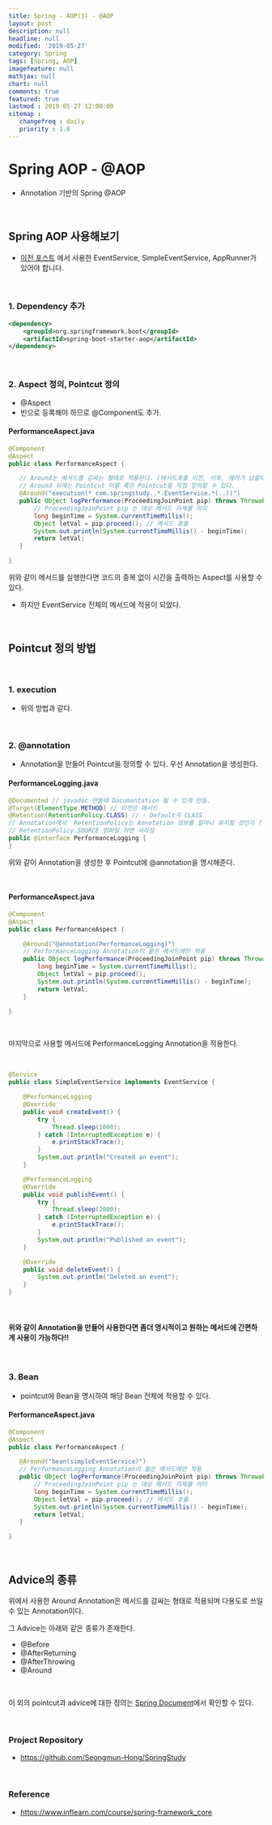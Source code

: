 ```yaml
---
title: Spring - AOP(3) - @AOP
layout: post
description: null
headline: null
modified: '2019-05-27'
category: Spring
tags: [Spring, AOP]
imagefeature: null
mathjax: null
chart: null
comments: true
featured: true
lastmod : 2019-05-27 12:00:00
sitemap :  
   changefreq : daily
   priority : 1.0
---
```


# Spring AOP - @AOP

- Annotation 기반의 Spring @AOP
  
<br />

## Spring AOP 사용해보기  

- <a href="https://seongmun-hong.github.io/spring/Spring-Aspect-Oriented-Programming(AOP)(2)">이전 포스트</a> 에서 사용한 EventService, SimpleEventService, AppRunner가 있어야 합니다.

<br />

### 1. Dependency 추가
  
```xml
<dependency>
    <groupId>org.springframework.boot</groupId>
    <artifactId>spring-boot-starter-aop</artifactId>
</dependency>
```

<br />

### 2. Aspect 정의, Pointcut 정의
 
- @Aspect
- 빈으로 등록해야 하므로 @Component도 추가.

#### PerformanceAspect.java  
  
```java
@Component
@Aspect
public class PerformanceAspect {

   // Around는 메서드를 감싸는 형태로 적용된다. (메서드호출 이전, 이후, 에러가 났을때 특정한 작업 등 다용도로 쓰일 수 있는 Annotation이다.
   // Around 뒤에는 Pointcut 이름 혹은 Pointcut을 직접 정의할 수 있다.
   @Around("execution(* com.springstudy..*.EventService.*(..))")
   public Object logPerformance(ProceedingJoinPoint pip) throws Throwable {
       // ProceedingJoinPoint pip 는 대상 메서드 자체를 의미
       long beginTime = System.currentTimeMillis();
       Object letVal = pip.proceed(); // 메서드 호출
       System.out.println(System.currentTimeMillis() - beginTime);
       return letVal;
   }

}
```

위와 같이 메서드를 실행한다면 코드의 중복 없이 시간을 출력하는 Aspect를 사용할 수 있다.  
- 하지만 EventService 전체의 메서드에 적용이 되었다.

<br />


## Pointcut 정의 방법

<br />

### 1. execution 

- 위의 방법과 같다.

<br />

### 2. @annotation

- Annotation을 만들어 Pointcut을 정의할 수 있다. 우선 Annotation을 생성한다.

#### PerformanceLogging.java  

```java
@Documented // javadoc 만들때 Dacumantation 될 수 있게 만듬.
@Target(ElementType.METHOD) // 타겟은 메서드
@Retention(RetentionPolicy.CLASS) // - Default가 CLASS
// Annotation에서  RetentionPolicy는 Annotation 정보를 얼마나 유지할 것인가 ? (Class File에 유지)
// RetentionPolicy.SOURCE 컴파일 하면 사라짐
public @interface PerformanceLogging {
}
```

위와 같이 Annotation을 생성한 후 Pointcut에 @annotation을 명시해준다.  

<br />

#### PerformanceAspect.java 
 
```java
@Component
@Aspect
public class PerformanceAspect {

    @Around("@annotation(PerformanceLogging)")
    // PerformanceLogging Annotation이 붙은 메서드에만 적용
    public Object logPerformance(ProceedingJoinPoint pip) throws Throwable {
        long beginTime = System.currentTimeMillis();
        Object letVal = pip.proceed();
        System.out.println(System.currentTimeMillis() - beginTime);
        return letVal;
    }

}
```

<br />

마지막으로 사용할 메서드에 PerformanceLogging Annotation을 적용한다. 

<br />

```java
@Service
public class SimpleEventService implements EventService {

    @PerformanceLogging
    @Override
    public void createEvent() {
        try {
            Thread.sleep(1000);
        } catch (InterruptedException e) {
            e.printStackTrace();
        }
        System.out.println("Created an event");
    }

    @PerformanceLogging
    @Override
    public void publishEvent() {
        try {
            Thread.sleep(2000);
        } catch (InterruptedException e) {
            e.printStackTrace();
        }
        System.out.println("Published an event");
    }

    @Override
    public void deleteEvent() {
        System.out.println("Deleted an event");
    }
}
```

<br />

#### 위와 같이 Annotation을 만들어 사용한다면 좀더 명시적이고 원하는 메서드에 간편하게 사용이 가능하다!!
  
<br />

### 3. Bean 

- pointcut에 Bean을 명시하여 해당 Bean 전체에 적용할 수 있다.

#### PerformanceAspect.java

```java
@Component
@Aspect
public class PerformanceAspect {

   @Around("bean(simpleEventService)")
   // PerformanceLogging Annotation이 붙은 메서드에만 적용
   public Object logPerformance(ProceedingJoinPoint pip) throws Throwable {
       // ProceedingJoinPoint pip 는 대상 메서드 자체를 의미
       long beginTime = System.currentTimeMillis();
       Object letVal = pip.proceed(); // 메서드 호출
       System.out.println(System.currentTimeMillis() - beginTime);
       return letVal;
   }

}
```

<br />

## Advice의 종류 

위에서 사용한 Around Annotation은 메서드를 감싸는 형태로 적용되며 다용도로 쓰일 수 있는 Annotation이다.  
  
그 Advice는 아래와 같은 종류가 존재한다.

- @Before
- @AfterReturning
- @AfterThrowing
- @Around  
  
<br />

이 외의 pointcut과 advice에 대한 정의는 <a href="https://docs.spring.io/spring/docs/current/spring-framework-reference/core.html#aop- pointcuts">Spring Document</a>에서 확인할 수 있다.

<br />

### Project Repository 

- https://github.com/Seongmun-Hong/SpringStudy

<br />

### Reference

- https://www.inflearn.com/course/spring-framework_core